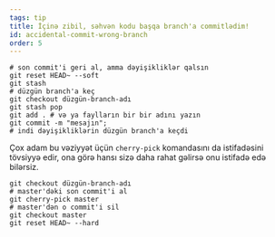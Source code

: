 ```yaml
---
tags: tip
title: İçinə zibil, səhvən kodu başqa branch'a commitlədim!
id: accidental-commit-wrong-branch
order: 5
---
```


```git
# son commit'i geri al, amma dəyişikliklər qalsın
git reset HEAD~ --soft
git stash
# düzgün branch'a keç
git checkout düzgün-branch-adı
git stash pop
git add . # və ya faylların bir bir adını yazın
git commit -m "mesajın";
# indi dəyişikliklərin düzgün branch'a keçdi
```

Çox adam bu vəziyyət üçün `cherry-pick` komandasını da istifadəsini tövsiyyə edir, ona görə hansı sizə daha rahat gəlirsə onu istifadə edə bilərsiz.

```git
git checkout düzgün-branch-adı
# master'dəki son commit'i al
git cherry-pick master
# master'dən o commit'i sil
git checkout master
git reset HEAD~ --hard
```